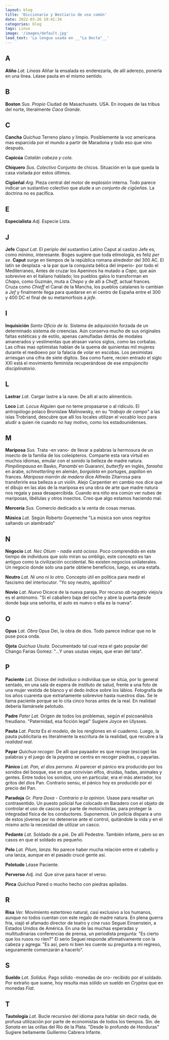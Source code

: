 ```yaml
---
layout: blog
title: 'Diccionario y Bestiario de uso común'
date: 2022-03-26 19:41:34
categories: blog
tags: Linux
image: '/images/default.jpg'
lead_text: 'La lengua usada en __"La Docta"__'
---
```


## A

**Aliño** *Lat. Líneas*  Aliñar la ensalada es enderezarla, de allí aderezo, ponerla en una línea.  Léase pauta en el mismo sentido.

## B

**Boston** *Sus. Propio* Ciudad de Masachusets. USA.  En iroques de las tribus del norte, literalmente *Caca Grande*.

## C

**Cancha** *Quichua*  Terreno plano y limpio.  Posiblemente la voz americana mas esparcida por el mundo a partir de Maradona y todo eso que vino después.

**Capicúa** *Catalán cabeza y cola*.

**Chiquero** *Sus. Colectivo* Conjunto de chicos. Situación en la que queda la casa visitada por estos últimos.

**Cigûeñal** *Arg.*  Pieza central del motor de explosión interna. Todo parece indicar un sustantivo colectivo que alude a un *conjunto de cigûeñas*.  La doctrina no es pacífica.

## E

**Especialista** *Adj.* Especie Lista.

## J

**Jefe** *Caput Lat.*  El periplo del sustantivo Latino Caput al castizo Jefe es, como mínimo, interesante.  Boges sugiere que toda etimología, es feliz *per se*.  **Caput** surge en tiempos de la república romana alrededor del 300 AC.  El latín se desplaza -a la par que la conquista bélica del imperio- por todo el Mediterraneo, Antes de cruzar los Apeninos ha mutado a *Capo*, que aún sobrevive en el italiano hablado; los pueblos galos lo transforman en *Chapo*, como Guzmán, muta a *Chepo* y de allí a *Cheff*, actual frances.  Cruza como *Chieff* el Canal de la Mancha, los pueblos catalanes lo cambian a *Jef* y finalmente llega para quedarse en el centro de España entre el 300 y 400 DC el final de su metamorfosis a *jefe*.

## I

**Inquisición** *Santo Oficio de la.*  Sistema de adquisición forzada de un determinado sistema de creencias.  Aún conserva mucho de sus originales faltas estéticas y de estilo, apenas camufladas detrás de modales amanerados y vestimentas que atrasan varios siglos, como las corbatas.  Las cifras mas optimistas hablan de la quema de quinientas mil mujeres durante el medioevo por la falacia de volar en escobas.  Los pesimistas arriesgan una cifra de siete dígitos.  Sea como fuere, recien entrado el siglo XXI está el movimiento feminista recuperándose de ese *empujoncito disciplinatorio*.  

## L

**Lastrar** *Lat.*  Cargar lastre a la nave.  De allí al acto alimenticio.

**Loco** *Lat. Locus*  Alguien que no teme propasarse o al ridículo.  El antropólogo polaco Bronislaw Malinowsky, en su *"trabajo de campo"* a las islas Trobriand, descubre que allí los locales utilizan el vocablo loco para aludir a quien ríe cuando no hay motivo, como los estadounidenses.

## M

**Mariposa** *Sus.*  Trata -en vano- de llevar a palabras la hermosura de un insecto de la familia de los coleópteros.  Comparte esta rara virtud en muchos idiomas, emular con el sonido la belleza de madre natura.  *Pimpilimpausa* en Basko, *Panambí* en Guaranní, *butterfly* en inglés, *farasha* en árabe, *schmetterling* en alemán, *borgoleta* en portuges, *papillon* en frances.   *Mariposa marrón de madera* dice Alfredo Zitarrosa para transferirle esa belleza a un violín.  Alejo Carpentier en cambio nos dice que el dibujo en las alas de la mariposa es una obra de arte que madre natura nos regala y pasa desapercibida.   Cuando era niño era común ver nubes de mariposas, libélulas y otros insectos.  Creo que algo estamos haciendo mal.

**Mercería** *Sus.*  Comercio dedicado a la venta de cosas mersas.

**Música** *Lat.* Según Roberto Goyeneche "La música son unos negritos saltando un alambrado"

## N

**Negocio** *Lat. Nec Otium - nadie está ocioso.* Poco comprendido en este tiempo de indivíduos que solo miran su ombligo, este concepto es tan antiguo como la civilización occidental.  No existen negocios unilaterales.  Un negocio donde solo una parte obtiene beneficios, luego, es una estafa.

**Neutro** *Lat. Ni uno ni lo otro.*  Concepto útil en política para medir el fascismo del interlocutor.  "Yo soy neutro, apolítico"   

**Novio** *Lat. Nuevo*  Dícece de la nueva pareja.  Por recurso *ab negatio* viejo/a es el antónomo.  "Si el caballero baja del coche y abre la puerta desde donde baja una señorita, el auto es nuevo o ella es la nueva".

## O

**Opus** *Lat. Obra* Opus Dei, la obra de dios.  Todo parece indicar que no le puse poca onda.

**Ojota** *Quichua Usuta.*  Documentado tal cual reza el gato popular del Chango Farias Gomez: "...Y unas usutas viejas, que eran del tata".

## P

**Paciente** *Lat.*  Dícese del indivíduo o indivídua que se sitúa, por lo general sentado, en una sala de espera de instituto de salud, frente a una foto de una mujer vestida de blanco y el dedo índice sobre los lábios.  Fotografía de los años cuarenta que extrañamente sobrevive hasta nuestros días.  Se le llama paciente porque se lo cita cinco horas antes de la real.  En realidad debería llamársele pelotudo.

**Padre** *Pater Lat.*  Origen de todos los problemas, según el psicoanàlisis freudiano.  "Paternidad, esa ficción legal" Sugiere Joyce en Ulysses.

**Pauta** *Lat. Pacta*  Es el modelo, de los renglones en el cuaderno. Luego, la pauta publicitaria es literalmente la escritura de la realidad, que recubre a la *realidad real*. 


**Payar** *Quichua recoger.*  De allí que payaador es que recoge (escoge) las palabras y el juego de la *payana* se centra en recoger piedras, o payarlas.  

**Pánico** *Lat.  Pan, el dios perruno.*  Al parecer el pánico era producido por los sonidos del bosque, ese en que convivían elfos, druidas, hadas, animales y gentes.  Entre todos los sonidos, uno en particular, era el más aterrador, los gritos del dios Pan.  Contrario sensu, el pánico hoy es producido por el precio del Pan.

**Paradoja** *Gr. Para Doxa - Contrario a la opinion.* Usase para resaltar un contrasentido.  Un puesto policial fue colocado en Baradero con el objeto de controlar el uso de cascos por parte de motociclistas, para proteger la integradad física de los conductores.  Suponemos.  Un policía dispara a uno de estos jóvenes por no detenerse ante el control, quitándole la vida y en el mismo acto la necesidad de utilizar un casco.

**Pedante** *Lat.*  Soldado de a pié.  De allí Pedestre.  También infante, pero so en casos en que el soldado es pequeño.

**Pelo** *Lat. Pilum, lanza.*  No parece haber mucha relación entre el cabello y una lanza, aunque en el pasado crucé gente así.

**Pelotudo**  Léase Paciente.

**Perverso** *Adj. ind.* Que sirve para hacer el verso.

**Pirca** *Quichua*  Pared o mucho hecho con piedras apiladas.

## R

**Risa** *Ver.*  Movimiento estertóreo natural, casi exclusivo a los humanos, aunque no todos cuentan con este regalo de madre natura.  En plena guerra fría, viajó el afamado director de teatro y cine ruso Seguei Einsenstein, a Estados Unidos de América.  En una de las muchas esperadas y multitudinarias conferencias de prensa, un periodista pregunta: "Es cierto que los rusos no ríen?" El serio Seguei responde afirmativamente con la cabeza y agrega: "Es así, pero ni bien les cuente su pregunta a mi regreso, seguramente comenzarán a hacerlo".

## S

**Sueldo** *Lat. Solidus.*  Pago sólido -monedas de oro- recibido por el soldado.  Por extraño que suene, hoy resulta mas sólido un sueldo en *Cryptos* que en monedas *Fiat*.  

## T

**Tautología** *Lat.*  Bucle recursivo del idioma para hablar sin decir nada, de profusa utilización por parte de economistas de todos los tiempos.  Sin. de *Sanata* en las orillas del Río de la Plata.  "Desde lo profundo de Honduras" Sugiere bellamente Guillermo Cabrera Infante.
